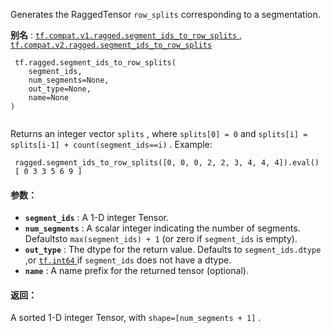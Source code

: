 Generates the RaggedTensor  `row_splits`  corresponding to a segmentation.

**别名** : [ `tf.compat.v1.ragged.segment_ids_to_row_splits` ](/api_docs/python/tf/ragged/segment_ids_to_row_splits), [ `tf.compat.v2.ragged.segment_ids_to_row_splits` ](/api_docs/python/tf/ragged/segment_ids_to_row_splits)

```
 tf.ragged.segment_ids_to_row_splits(
    segment_ids,
    num_segments=None,
    out_type=None,
    name=None
)
 
```

Returns an integer vector  `splits` , where  `splits[0] = 0`  and `splits[i] = splits[i-1] + count(segment_ids==i)` .  Example:

```
 ragged.segment_ids_to_row_splits([0, 0, 0, 2, 2, 3, 4, 4, 4]).eval() 
 [ 0 3 3 5 6 9 ] 

```

#### 参数：
- **`segment_ids`** : A 1-D integer Tensor.
- **`num_segments`** : A scalar integer indicating the number of segments.  Defaultsto  `max(segment_ids) + 1`  (or zero if  `segment_ids`  is empty).
- **`out_type`** : The dtype for the return value.  Defaults to  `segment_ids.dtype` ,or [ `tf.int64` ](https://tensorflow.google.cn/api_docs/python/tf#int64) if  `segment_ids`  does not have a dtype.
- **`name`** : A name prefix for the returned tensor (optional).


#### 返回：
A sorted 1-D integer Tensor, with  `shape=[num_segments + 1]` .

